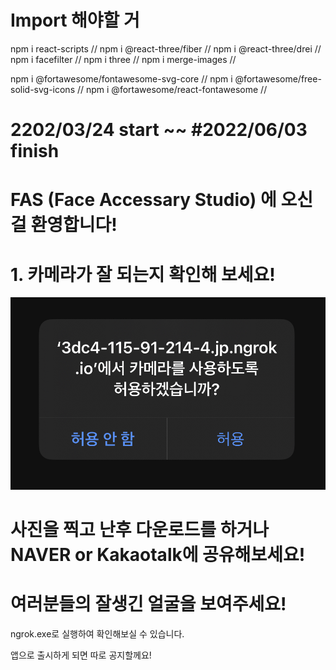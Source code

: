 # Import 해야할 거

npm i react-scripts    //
npm i @react-three/fiber    //
npm i @react-three/drei    //
npm i facefilter    //
npm i three    //
npm i merge-images    //

npm i @fortawesome/fontawesome-svg-core    //
npm i @fortawesome/free-solid-svg-icons    //
npm i @fortawesome/react-fontawesome    //

# 2202/03/24 start ~~ #2022/06/03 finish


# FAS (Face Accessary Studio) 에 오신걸 환영합니다!

# 1. 카메라가 잘 되는지 확인해 보세요!

![jpg_1](./public/S_1.jpg)

# 사진을 찍고 난후 다운로드를 하거나 NAVER or Kakaotalk에 공유해보세요!

# 여러분들의 잘생긴 얼굴을 보여주세요!

ngrok.exe로 실행하여 확인해보실 수 있습니다.

앱으로 출시하게 되면 따로 공지할께요!